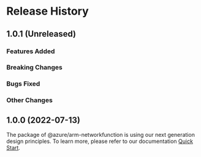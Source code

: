 # Release History

## 1.0.1 (Unreleased)

### Features Added

### Breaking Changes

### Bugs Fixed

### Other Changes

## 1.0.0 (2022-07-13)

The package of @azure/arm-networkfunction is using our next generation design principles. To learn more, please refer to our documentation [Quick Start](https://aka.ms/js-track2-quickstart).